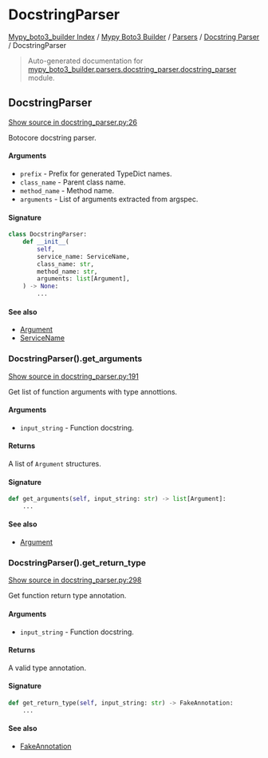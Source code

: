# DocstringParser

[Mypy_boto3_builder Index](../../../README.md#mypy_boto3_builder-index) /
[Mypy Boto3 Builder](../../index.md#mypy-boto3-builder) /
[Parsers](../index.md#parsers) /
[Docstring Parser](./index.md#docstring-parser) /
DocstringParser

> Auto-generated documentation for [mypy_boto3_builder.parsers.docstring_parser.docstring_parser](https://github.com/youtype/mypy_boto3_builder/blob/main/mypy_boto3_builder/parsers/docstring_parser/docstring_parser.py) module.

## DocstringParser

[Show source in docstring_parser.py:26](https://github.com/youtype/mypy_boto3_builder/blob/main/mypy_boto3_builder/parsers/docstring_parser/docstring_parser.py#L26)

Botocore docstring parser.

#### Arguments

- `prefix` - Prefix for generated TypeDict names.
- `class_name` - Parent class name.
- `method_name` - Method name.
- `arguments` - List of arguments extracted from argspec.

#### Signature

```python
class DocstringParser:
    def __init__(
        self,
        service_name: ServiceName,
        class_name: str,
        method_name: str,
        arguments: list[Argument],
    ) -> None:
        ...
```

#### See also

- [Argument](../../structures/argument.md#argument)
- [ServiceName](../../service_name.md#servicename)

### DocstringParser().get_arguments

[Show source in docstring_parser.py:191](https://github.com/youtype/mypy_boto3_builder/blob/main/mypy_boto3_builder/parsers/docstring_parser/docstring_parser.py#L191)

Get list of function arguments with type annottions.

#### Arguments

- `input_string` - Function docstring.

#### Returns

A list of `Argument` structures.

#### Signature

```python
def get_arguments(self, input_string: str) -> list[Argument]:
    ...
```

#### See also

- [Argument](../../structures/argument.md#argument)

### DocstringParser().get_return_type

[Show source in docstring_parser.py:298](https://github.com/youtype/mypy_boto3_builder/blob/main/mypy_boto3_builder/parsers/docstring_parser/docstring_parser.py#L298)

Get function return type annotation.

#### Arguments

- `input_string` - Function docstring.

#### Returns

A valid type annotation.

#### Signature

```python
def get_return_type(self, input_string: str) -> FakeAnnotation:
    ...
```

#### See also

- [FakeAnnotation](../../type_annotations/fake_annotation.md#fakeannotation)
